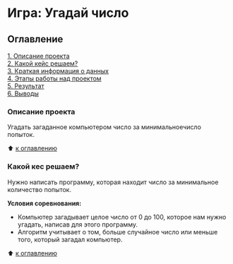 # Игра: Угадай число

## Оглавление

[1. Описание проекта](https://github.com/MugenKom/Mugen_progects/tree/main/progect_0/README.md#Описание-проекта)  
[2. Какой кейс решаем?](https://github.com/MugenKom/Mugen_progects/tree/main/progect_0/README.md#Какой-кейс-решаем)  
[3. Краткая информация о данных](https://github.com/MugenKom/Mugen_progects/tree/main/progect_0/README.md#Краткая-информация-о-данных)  
[4. Этапы работы над проектом](https://github.com/MugenKom/Mugen_progects/tree/main/progect_0/README.md#Этапы-работы-над-проектом)  
[5. Результат](https://github.com/MugenKom/Mugen_progects/tree/main/progect_0/README.md#Результат)  
[6. Выводы](https://github.com/MugenKom/Mugen_progects/tree/main/progect_0/README.md#Выводы)

### Описание проекта
Угадать загаданное компьютером число за минимальноечисло попыток.

:arrow_up: [к оглавлению](https://github.com/MugenKom/Mugen_progects/tree/main/progect_0/README.md#Оглавление)

### Какой кес решаем?
Нужно написать программу, которая находит число за минимальное количество попыток.

**Условия соревнования:**
* Компьютер загадывает целое число от 0 до 100, которое нам нужно угадать, написав для этого программу.
* Алгоритм учитывает о том, больше случайное число или меньше того, который загадал компьютер.

:arrow_up: [к оглавлению](https://github.com/MugenKom/Mugen_progects/tree/main/progect_0/README.md#Оглавление)

###